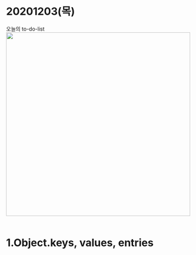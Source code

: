 20201203(목)
=
오늘의 to-do-list 
<img width="500" src="https://user-images.githubusercontent.com/71910560/101023403-0f2f2500-35b6-11eb-930c-8c1b7e18920a.jpg">
<br><br>
# 1.Object.keys, values, entries
